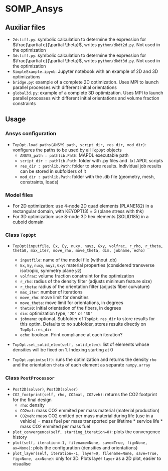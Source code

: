 # SOMP_Ansys

## Auxiliar files

- `2dstiff.py`: symbolic calculation to determine the expression for $\frac{\partial c}{\partial \theta}$, writes `python/dkdt2d.py`. Not used in the optimization
- `3dstiff.py`: symbolic calculation to determine the expression for $\frac{\partial c}{\partial \theta}$, writes `python/dkdt3d.py`. Not used in the optimization
- `SimpleExample.ipynb`: Jupyter notebook with an example of 2D and 3D optimizations
- `bridge.py`: example of a complete 2D optimization. Uses MPI to launch parallel processes with different initial orientations
- `global3d.py`: example of a complete 3D optimization. Uses MPI to launch parallel processes with different initial orientations and volume fraction constraints

## Usage 

### Ansys configuration

- `TopOpt.load_paths(ANSYS_path, script_dir, res_dir, mod_dir)`: vonfigures the paths to be used by all `TopOpt` objects
  - `ANSYS_path : pathlib.Path`: MAPDL executable path
  - `script_dir : pathlib.Path`: folder with .py files and .txt APDL scripts
  - `res_dir : pathlib.Path`: folder to store results. Individual job results can be stored in subfolders of it
  - `mod_dir : pathlib.Path`: folder with the .db file (geometry, mesh, constraints, loads)

### Model files

- For 2D optimization: use 4-node 2D quad elements (PLANE182) in a rectangular domain, with KEYOPT(3) = 3 (plane stress with thk)
- For 3D optimization: use 8-node 3D hex elements (SOLID185) in a cuboid domain

### Class `TopOpt`

- `TopOpt(inputfile, Ex, Ey, nuxy, nuyz, Gxy, volfrac, r_rho, r_theta, theta0, max_iter, move_rho, move_theta, dim, jobname, echo)`
  - `inputfile`: name of the model file (without .db)
  - `Ex`, `Ey`, `nuxy`, `nuyz`, `Gxy`: material properties (considered transverse isotropic, symmetry plane $yz$)
  - `volfrac`: volume fraction constraint for the optimization
  - `r_rho`: radius of the density filter (adjusts minimum feature size)
  - `r_theta`: radius of the orientation filter (adjusts fiber curvature)
  - `max_iter`: number of iterations
  - `move_rho`: move limit for densities
  - `move_theta`: move limit for orientations, in degrees
  - `theta0`: initial orientation of the fibers, in degrees
  - `dim`: optimization type, `'2D'` or `'3D'`
  - `jobname`: optional. Subfolder of `TopOpt.res_dir` to store results for this optim. Defaults to no subfolder, stores results directly on `TopOpt.res_dir`
  - `echo`: boolean. Print compliance at each iteration?

- `TopOpt.set_solid_elem(self, solid_elem)`: list of elements whose densities will be fixed on 1. Indexing starting at 0

- `TopOpt.optim(self)`: runs the optimization and returns the density `rho` and the orientation `theta` of each element as separate `numpy.array`

### Class `PostProcessor`

- `Post2D(solver)`, `Post3D(solver)`
- `CO2_footprint(self, rho, CO2mat, CO2veh)`: returns the CO2 footprint for the final design
  - `rho`: density
  - `CO2mat`: mass CO2 emmited per mass material (material production)
  - `CO2veh`: mass CO2 emitted per mass material during life (use in a vehicle) = mass fuel per mass transported per lifetime * service life * mass CO2 emmited per mass fuel
- `plot_convergence(self, starting_iteration=0)`: plots the convergence history
- `plot(self, iteration=-1, filename=None, save=True, fig=None, ax=None)`: plots the configuration (densities and orientations)
- `plot_layer(self, iteration=-1, layer=0, filename=None, save=True, fig=None, ax=None)`: only for 3D. Plots layer `layer` as a 2D plot, easier to visualise
